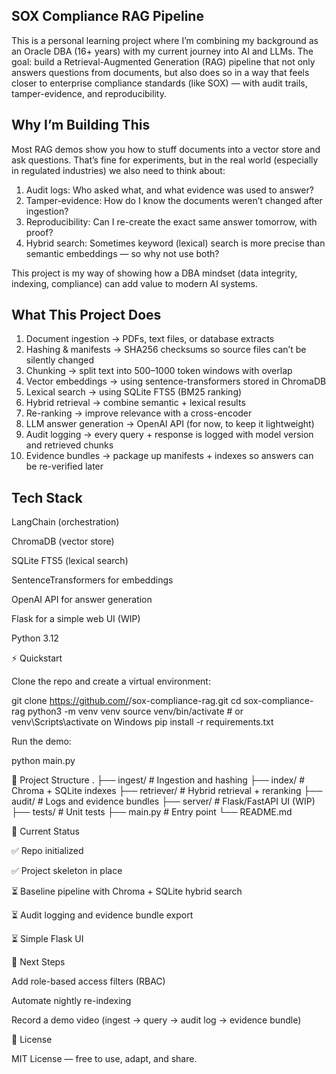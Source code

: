 **SOX Compliance RAG Pipeline**
---------------------------------------------------------------------------------------------------------------------

This is a personal learning project where I’m combining my background as an Oracle DBA (16+ years) with my current journey into AI and LLMs.
The goal: build a Retrieval-Augmented Generation (RAG) pipeline that not only answers questions from documents, but also does so in a way that feels closer to enterprise compliance standards (like SOX) — with audit trails, tamper-evidence, and reproducibility.

**Why I’m Building This**
---------------------------------------------------------------------------------------------------------------------

Most RAG demos show you how to stuff documents into a vector store and ask questions. That’s fine for experiments, but in the real world (especially in regulated industries) we also need to think about:

1. Audit logs: Who asked what, and what evidence was used to answer?
2. Tamper-evidence: How do I know the documents weren’t changed after ingestion?
3. Reproducibility: Can I re-create the exact same answer tomorrow, with proof?
4. Hybrid search: Sometimes keyword (lexical) search is more precise than semantic embeddings — so why not use both?

This project is my way of showing how a DBA mindset (data integrity, indexing, compliance) can add value to modern AI systems.

**What This Project Does**
---------------------------------------------------------------------------------------------------------------------

1. Document ingestion → PDFs, text files, or database extracts
2. Hashing & manifests → SHA256 checksums so source files can’t be silently changed
3. Chunking → split text into 500–1000 token windows with overlap
4. Vector embeddings → using sentence-transformers stored in ChromaDB
5. Lexical search → using SQLite FTS5 (BM25 ranking)
6. Hybrid retrieval → combine semantic + lexical results
7. Re-ranking → improve relevance with a cross-encoder
8. LLM answer generation → OpenAI API (for now, to keep it lightweight)
9. Audit logging → every query + response is logged with model version and retrieved chunks
10. Evidence bundles → package up manifests + indexes so answers can be re-verified later

**Tech Stack**
---------------------------------------------------------------------------------------------------------------------

LangChain
 (orchestration)

ChromaDB
 (vector store)

SQLite FTS5
 (lexical search)

SentenceTransformers
 for embeddings

OpenAI API
 for answer generation

Flask
 for a simple web UI (WIP)

Python 3.12

⚡ Quickstart

Clone the repo and create a virtual environment:

git clone https://github.com/<your-username>/sox-compliance-rag.git
cd sox-compliance-rag
python3 -m venv venv
source venv/bin/activate   # or venv\Scripts\activate on Windows
pip install -r requirements.txt


Run the demo:

python main.py

📂 Project Structure
.
├── ingest/        # Ingestion and hashing
├── index/         # Chroma + SQLite indexes
├── retriever/     # Hybrid retrieval + reranking
├── audit/         # Logs and evidence bundles
├── server/        # Flask/FastAPI UI (WIP)
├── tests/         # Unit tests
├── main.py        # Entry point
└── README.md

🚧 Current Status

✅ Repo initialized

✅ Project skeleton in place

⏳ Baseline pipeline with Chroma + SQLite hybrid search

⏳ Audit logging and evidence bundle export

⏳ Simple Flask UI

🔮 Next Steps

Add role-based access filters (RBAC)

Automate nightly re-indexing

Record a demo video (ingest → query → audit log → evidence bundle)

📜 License

MIT License — free to use, adapt, and share.
